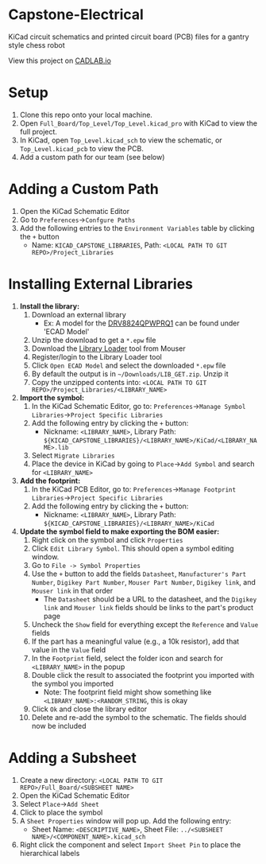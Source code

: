 # Capstone-Electrical
KiCad circuit schematics and printed circuit board (PCB) files for a gantry style chess robot

View this project on [CADLAB.io](https://cadlab.io/project/25988)

# Setup
1. Clone this repo onto your local machine.
2. Open `Full_Board/Top_Level/Top_Level.kicad_pro` with KiCad to view the full project.
3. In KiCad, open `Top_Level.kicad_sch` to view the schematic, or `Top_Level.kicad_pcb` to view the PCB.
4. Add a custom path for our team (see below)

# Adding a Custom Path
1. Open the KiCad Schematic Editor
2. Go to `Preferences`->`Confgure Paths`
3. Add the following entries to the `Environment Variables` table by clicking the `+` button
    - Name: `KICAD_CAPSTONE_LIBRARIES`, Path: `<LOCAL PATH TO GIT REPO>/Project_Libraries`

# Installing External Libraries
1. **Install the library:**
    1. Download an external library
        - Ex: A model for the [DRV8824QPWPRQ1](https://www.mouser.com/ProductDetail/Texas-Instruments/DRV8824QPWPRQ1?qs=MJut%252BdqOEgi82YN%2FoMkwBg%3D%3D&countryCode=US&currencyCode=USD) can be found under 'ECAD Model' 
    2. Unzip the download to get a `*.epw` file
    3. Download the [Library Loader](https://ms.componentsearchengine.com/pcb-libraries.php) tool from Mouser
    4. Register/login to the Library Loader tool
    5. Click `Open ECAD Model` and select the downloaded `*.epw` file
    6. By default the output is in `~/Downloads/LIB_GET.zip`. Unzip it
    7. Copy the unzipped contents into: `<LOCAL PATH TO GIT REPO>/Project_Libraries/<LIBRARY_NAME>`
2. **Import the symbol:**
    1. In the KiCad Schematic Editor, go to: `Preferences`->`Manage Symbol Libraries`->`Project Specific Libraries`
    2. Add the following entry by clicking the `+` button:
        - Nickname: `<LIBRARY_NAME>`, Library Path: `${KICAD_CAPSTONE_LIBRARIES}/<LIBRARY_NAME>/KiCad/<LIBRARY_NAME>.lib`
    3. Select `Migrate Libraries`
    4. Place the device in KiCad by going to `Place`->`Add Symbol` and search for `<LIBRARY_NAME>`
3. **Add the footprint:**
    1. In the KiCad PCB Editor, go to: `Preferences`->`Manage Footprint Libraries`->`Project Specific Libraries`
    2. Add the following entry by clicking the `+` button:
        - Nickname: `<LIBRARY_NAME>`, Library Path: `${KICAD_CAPSTONE_LIBRARIES}/<LIBRARY_NAME>/KiCad`
4. **Update the symbol field to make exporting the BOM easier:**
    1. Right click on the symbol and click `Properties`
    2. Click `Edit Library Symbol`. This should open a symbol editing window.
    3. Go to `File -> Symbol Properties`
    4. Use the `+` button to add the fields `Datasheet`, `Manufacturer's Part Number`, `Digikey Part Number`, `Mouser Part Number`, `Digikey link`, and `Mouser link` in that order
        - The `Datasheet` should be a URL to the datasheet, and the `Digikey link` and `Mouser link` fields should be links to the part's product page
    5. Uncheck the `Show` field for everything except the `Reference` and `Value` fields
    6. If the part has a meaningful value (e.g., a 10k resistor), add that value in the `Value` field
    7. In the `Footprint` field, select the folder icon and search for `<LIBRARY_NAME>` in the popup
    8. Double click the result to associated the footprint you imported with the symbol you imported
        - Note: The footprint field might show something like `<LIBRARY_NAME>:<RANDOM_STRING`, this is okay
    7. Click `Ok` and close the library editor
    8. Delete and re-add the symbol to the schematic. The fields should now be included

# Adding a Subsheet
1. Create a new directory: `<LOCAL PATH TO GIT REPO>/Full_Board/<SUBSHEET NAME>`
2. Open the KiCad Schematic Editor
3. Select `Place`->`Add Sheet`
4. Click to place the symbol
5. A `Sheet Properties` window will pop up. Add the following entry:
    - Sheet Name: `<DESCRIPTIVE_NAME>`, Sheet File: `../<SUBSHEET NAME>/<COMPONENT_NAME>.kicad_sch`
6. Right click the component and select `Import Sheet Pin` to place the hierarchical labels
